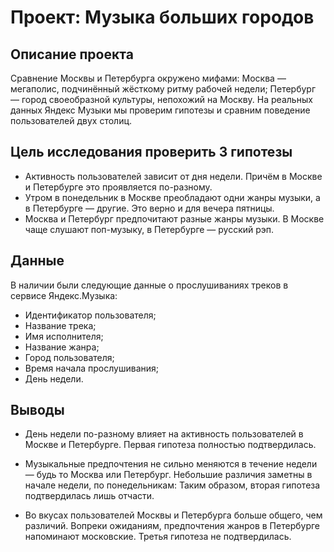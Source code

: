 # Проект: Музыка больших городов 

## Описание проекта
Сравнение Москвы и Петербурга окружено мифами:
Москва — мегаполис, подчинённый жёсткому ритму рабочей недели;
Петербург — город своеобразной культуры, непохожий на Москву.
На реальных данных Яндекс Музыки мы проверим гипотезы и сравним поведение пользователей двух столиц.

## Цель исследования проверить 3 гипотезы
- Активность пользователей зависит от дня недели. Причём в Москве и Петербурге это проявляется по-разному.
- Утром в понедельник в Москве преобладают одни жанры музыки, а в Петербурге — другие. Это верно и для вечера пятницы.
- Москва и Петербург предпочитают разные жанры музыки. В Москве чаще слушают поп-музыку, в Петербурге — русский рэп.

## Данные
В наличии были следующие данные о прослушиваниях треков в сервисе Яндекс.Музыка:
- Идентификатор пользователя;
- Название трека;
- Имя исполнителя;
- Название жанра;
- Город пользователя;
- Время начала прослушивания;
- День недели.

## Выводы
- День недели по-разному влияет на активность пользователей в Москве и Петербурге.
Первая гипотеза полностью подтвердилась.

- Музыкальные предпочтения не сильно меняются в течение недели — будь то Москва или Петербург. Небольшие различия заметны в начале недели, по понедельникам:
Таким образом, вторая гипотеза подтвердилась лишь отчасти. 

- Во вкусах пользователей Москвы и Петербурга больше общего, чем различий. Вопреки ожиданиям, предпочтения жанров в Петербурге напоминают московские.
Третья гипотеза не подтвердилась. 
